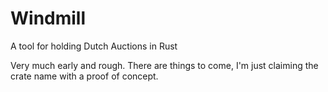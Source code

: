 # Windmill

A tool for holding Dutch Auctions in Rust

Very much early and rough. There are things to come, I'm just claiming the crate name with a proof of concept. 
